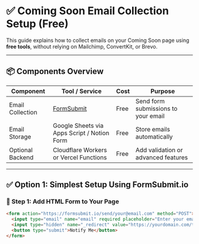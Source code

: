 # ✅ Coming Soon Email Collection Setup (Free)

This guide explains how to collect emails on your Coming Soon page using **free tools**, without relying on Mailchimp, ConvertKit, or Brevo.

---

## 📦 Components Overview

| Component         | Tool / Service                         | Cost     | Purpose                                   |
|------------------|----------------------------------------|----------|-------------------------------------------|
| Email Collection | [FormSubmit](https://formsubmit.io)     | Free     | Send form submissions to your email       |
| Email Storage    | Google Sheets via Apps Script / Notion Form | Free | Store emails automatically                |
| Optional Backend | Cloudflare Workers or Vercel Functions | Free     | Add validation or advanced features       |

---

## ✅ Option 1: Simplest Setup Using FormSubmit.io

### 🔹 Step 1: Add HTML Form to Your Page

```html
<form action="https://formsubmit.io/send/your@email.com" method="POST">
  <input type="email" name="email" required placeholder="Enter your email">
  <input type="hidden" name="_redirect" value="https://yourdomain.com/thank-you">
  <button type="submit">Notify Me</button>
</form>
